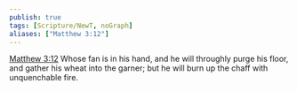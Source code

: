 ```yaml
---
publish: true
tags: [Scripture/NewT, noGraph]
aliases: ["Matthew 3:12"]
---
```

[Matthew 3:12](https://churchofjesuschrist.org/study/scriptures/nt/matt/3?lang=eng&id=p12#p12) Whose fan is in his hand, and he will throughly purge his floor, and gather his wheat into the garner; but he will burn up the chaff with unquenchable fire.
